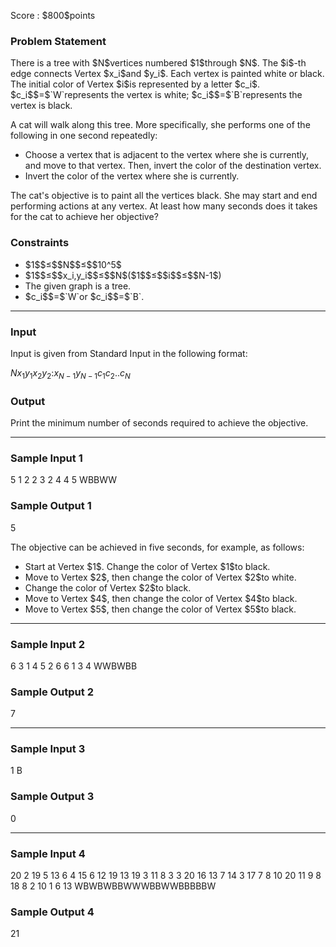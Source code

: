 
<div>

<span>

<span>

<p>
Score : $800$points
</p>

<div>

<section>

### **Problem Statement**

<p>
There is a tree with $N$vertices numbered $1$through $N$.
The $i$-th edge connects Vertex $x_i$and $y_i$.
Each vertex is painted white or black.
The initial color of Vertex $i$is represented by a letter $c_i$.
$c_i$$=$`W`represents the vertex is white; $c_i$$=$`B`represents the vertex is black.
</p>

<p>
A cat will walk along this tree.
More specifically, she performs one of the following in one second repeatedly:
</p>

<ul>

<li>
Choose a vertex that is adjacent to the vertex where she is currently, and move to that vertex. Then, invert the color of the destination vertex.
</li>

<li>
Invert the color of the vertex where she is currently.
</li>

</ul>

<p>
The cat's objective is to paint all the vertices black. She may start and end performing actions at any vertex.
At least how many seconds does it takes for the cat to achieve her objective?
</p>

</section>

</div>

<div>

<section>

### **Constraints**

<ul>

<li>
$1$$≤$$N$$≤$$10^5$
</li>

<li>
$1$$≤$$x_i,y_i$$≤$$N$($1$$≤$$i$$≤$$N-1$)
</li>

<li>
The given graph is a tree.
</li>

<li>
$c_i$$=$`W`or $c_i$$=$`B`.
</li>

</ul>

</section>

</div>

---

<div>

<div>

<section>

### **Input**

<p>
Input is given from Standard Input in the following format:
</p>

<div>

$N$$x_1$$y_1$$x_2$$y_2$$:$$x_{N-1}$$y_{N-1}$$c_1c_2..c_N$
</div>

</section>

</div>

<div>

<section>

### **Output**

<p>
Print the minimum number of seconds required to achieve the objective.
</p>

</section>

</div>

</div>

---

<div>

<section>

### **Sample Input 1**

<div>

5
1 2
2 3
2 4
4 5
WBBWW

</div>

</section>

</div>

<div>

<section>

### **Sample Output 1**

<div>

5

</div>

<p>
The objective can be achieved in five seconds, for example, as follows:
</p>

<ul>

<li>
Start at Vertex $1$. Change the color of Vertex $1$to black.
</li>

<li>
Move to Vertex $2$, then change the color of Vertex $2$to white.
</li>

<li>
Change the color of Vertex $2$to black.
</li>

<li>
Move to Vertex $4$, then change the color of Vertex $4$to black.
</li>

<li>
Move to Vertex $5$, then change the color of Vertex $5$to black.
</li>

</ul>

</section>

</div>

---

<div>

<section>

### **Sample Input 2**

<div>

6
3 1
4 5
2 6
6 1
3 4
WWBWBB

</div>

</section>

</div>

<div>

<section>

### **Sample Output 2**

<div>

7

</div>

</section>

</div>

---

<div>

<section>

### **Sample Input 3**

<div>

1
B

</div>

</section>

</div>

<div>

<section>

### **Sample Output 3**

<div>

0

</div>

</section>

</div>

---

<div>

<section>

### **Sample Input 4**

<div>

20
2 19
5 13
6 4
15 6
12 19
13 19
3 11
8 3
3 20
16 13
7 14
3 17
7 8
10 20
11 9
8 18
8 2
10 1
6 13
WBWBWBBWWWBBWWBBBBBW

</div>

</section>

</div>

<div>

<section>

### **Sample Output 4**

<div>

21

</div>

</section>

</div>

</span>

</span>

</div>
